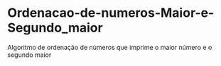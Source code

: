 # Ordenacao-de-numeros-Maior-e-Segundo_maior
Algoritmo de ordenação de números que imprime o maior número e o segundo maior
